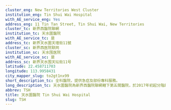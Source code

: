 ```yaml
---
cluster_eng: New Territories West Cluster
institution_eng: Tin Shui Wai Hospital
with_AE_service_eng: Yes
address_eng: 11 Tin Tan Street, Tin Shui Wai, New Territories
cluster_tc: 新界西醫院聯網
institution_tc: 天水圍醫院
with_AE_service_tc: 是
address_tc: 新界天水圍天壇街11號
cluster_sc: 新界西医院联网
institution_sc: 天水围医院
with_AE_service_sc: 是
address_sc: 新界天水围天坛街11号
latitude: 22.458711703
longitude: 113.9958431
city_mapper_slug: to2gt1nx99
short_description_tc: 全科醫院，提供急症及部份專科服務。
long_description_tc: 天水圍醫院為新界西醫院聯網轄下第五間醫院，於2017年初起分階段提供服務。天水圍醫院現提供24小時急症服務、住院服務、專科門診、腎科透析、專職醫療及社康護理等服務。\n\n隨著各項服務陸續啟用，天水圍醫院將會成為天水圍區的主要醫療服務機構，屆時可減少居民跨區到聯網內其他醫院求診。
abbrev: TSH
title: 天水圍醫院 Tin Shui Wai Hospital
slug: TSH
---
```

